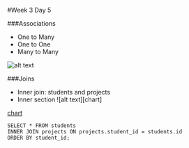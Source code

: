 #Week 3 Day 5

###Associations
- One to Many
- One to One
- Many to Many

![alt text](http://fms-itskills.ncl.ac.uk/db/ER.png)

###Joins
- Inner join: students and projects
- Inner section
![alt text][chart]

[chart](http://www.w3schools.com/sql/img_innerjoin.gif)
```
SELECT * FROM students
INNER JOIN projects ON projects.student_id = students.id
ORDER BY student_id;
```
